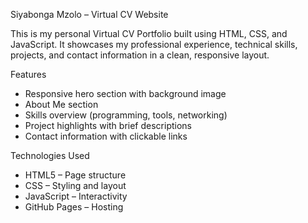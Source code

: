 Siyabonga Mzolo – Virtual CV Website

This is my personal Virtual CV Portfolio built using HTML, CSS, and JavaScript. It showcases my professional experience, technical skills, projects, and contact information in a clean, responsive layout.

Features
- Responsive hero section with background image
- About Me section
- Skills overview (programming, tools, networking)
- Project highlights with brief descriptions
- Contact information with clickable links

Technologies Used
- HTML5 – Page structure  
- CSS – Styling and layout  
- JavaScript – Interactivity  
- GitHub Pages – Hosting  


